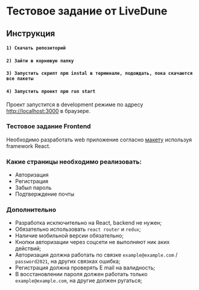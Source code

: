 # Тестовое задание от LiveDune

## Инструкция

#### `1) Скачать репозиторий`
#### `2) Зайти в корневую папку`
#### `3) Запустить скрипт npm instal в терминале, подождать, пока скачаются все пакеты`
#### `4) Запустить проект npm run start`



Проект запустится в  development режиме по адресу [http://localhost:3000](http://localhost:3000) в браузере.


### Тестовое задание Frontend

Необходимо разработать web приложение согласно [макету](https://www.figma.com/file/ee3nqZNPhPGynbWjJT0ix4/Testtask?nodeid=1163%3A0) используя framework React.

### Какие страницы необходимо реализовать:
- Авторизация
- Регистрация
- Забыл пароль
- Подтверждение почты

### Дополнительно

- Разработка исключительно на React, backend не нужен;
- Обязательно использовать `react router` и `redux`;
- Наличие мобильной версии обязательно;
- Кнопки авторизации через соцсети не выполняют ник аких действий;
- Авторизация должна работать по связке `example@example.com` /
`password2021`, на других связках ошибка;
- Регистрация должна проверять E mail на валидность;
- В восстановлении пароля должен работать только `example@example.com`, на
другие должен ругаться;
